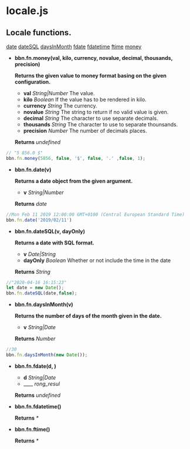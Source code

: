 # locale.js

## Locale functions.

[date](#date)
[dateSQL](#dateSQL)
[daysInMonth](#daysInMonth)
[fdate](#fdate)
[fdatetime](#fdatetime)
[ftime](#ftime)
[money](#money)


- <a name="money"></a>**bbn.fn.money(val, kilo, currency, novalue, decimal, thousands, precision)**

  __Returns the given value to money format basing on the given configuration.__

  * __val__ _String|Number_ The value.
  * __kilo__ _Boolean_ If the value has to be rendered in kilo.
  * __currency__ _String_ The currency.
  * __novalue__ _String_ The string to return if no valid value is given.
  * __decimal__ _String_ The character to use separate decimals.
  * __thousands__ _String_ The character to use to separate thounsands.
  * __precision__ _Number_ The number of decimals places.

  __Returns__ _undefined_ 


``` javascript
// "5 856.0 $"
bbn.fn.money(5856, false, '$', false, '.' ,false, 1);
```


- <a name="date"></a>**bbn.fn.date(v)**

  __Returns a date object from the given argument.__

  * __v__ _String|Number_ 

  __Returns__ _date_ 


``` javascript
//Mon Feb 11 2019 12:00:00 GMT+0100 (Central European Standard Time)
bbn.fn.date('2019/02/11')
```


- <a name="dateSQL"></a>**bbn.fn.dateSQL(v, dayOnly)**

  __Returns a date with SQL format.__

  * __v__ _Date|String_ 
  * __dayOnly__ _Boolean_ Whether or not include the time in the date

  __Returns__ _String_ 


``` javascript
//"2020-04-16 16:15:23"
let date = new Date();
bbn.fn.dateSQL(date,false);
```


- <a name="daysInMonth"></a>**bbn.fn.daysInMonth(v)**

  __Returns the number of days of the month given in the date.__

  * __v__ _String|Date_ 

  __Returns__ _Number_ 


``` javascript
//30
bbn.fn.daysInMonth(new Date());
```


- <a name="fdate"></a>**bbn.fn.fdate(d, )**

  * __d__ _String|Date_ 
  * ____ _rong_resul_ 

  __Returns__ _undefined_ 

- <a name="fdatetime"></a>**bbn.fn.fdatetime()**


  __Returns__ _*_ 

- <a name="ftime"></a>**bbn.fn.ftime()**


  __Returns__ _*_ 